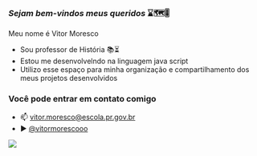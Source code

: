 ### *Sejam bem-vindos meus queridos* ⌛️🗺️🎚

Meu nome é Vitor Moresco
- Sou professor de História 📚⏳
- Estou me desenvolvelndo na linguagem java script
- Utilizo esse espaço para minha organização e compartilhamento dos meus projetos desenvolvidos

### Você pode entrar em contato comigo
- 📫 vitor.moresco@escola.pr.gov.br
- ▶ [@vitormorescooo](https://www.instagram.com/vitormorescooo/)

![](https://media.tenor.com/ydk_vwVRI50AAAAC/luffy.gif)
